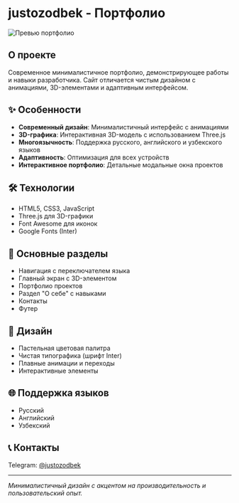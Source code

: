 # justozodbek - Портфолио

![Превью портфолио](https://i.imgur.com/whIN4s9.jpeg)

## О проекте

Современное минималистичное портфолио, демонстрирующее работы и навыки разработчика. Сайт отличается чистым дизайном с анимациями, 3D-элементами и адаптивным интерфейсом.

## ✨ Особенности

- **Современный дизайн**: Минималистичный интерфейс с анимациями
- **3D-графика**: Интерактивная 3D-модель с использованием Three.js
- **Многоязычность**: Поддержка русского, английского и узбекского языков
- **Адаптивность**: Оптимизация для всех устройств
- **Интерактивное портфолио**: Детальные модальные окна проектов

## 🛠️ Технологии

- HTML5, CSS3, JavaScript
- Three.js для 3D-графики
- Font Awesome для иконок
- Google Fonts (Inter)

## 📱 Основные разделы

- Навигация с переключателем языка
- Главный экран с 3D-элементом
- Портфолио проектов
- Раздел "О себе" с навыками
- Контакты
- Футер

## 🎨 Дизайн

- Пастельная цветовая палитра
- Чистая типографика (шрифт Inter)
- Плавные анимации и переходы
- Интерактивные элементы

## 🌐 Поддержка языков

- Русский
- Английский
- Узбекский

## 📞 Контакты

Telegram: [@justozodbek](https://t.me/justozodbek)

---

*Минималистичный дизайн с акцентом на производительность и пользовательский опыт.*
